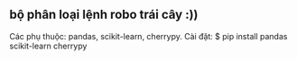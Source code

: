 ## bộ phân loại lệnh robo trái cây :))

Các phụ thuộc: pandas, scikit-learn, cherrypy.
Cài đặt: $ pip install pandas scikit-learn cherrypy

